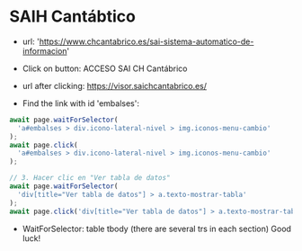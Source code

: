 # SAIH Cantábtico

- url: 'https://www.chcantabrico.es/sai-sistema-automatico-de-informacion'

- Click on button: ACCESO SAI CH Cantábrico

- url after clicking: https://visor.saichcantabrico.es/

- Find the link with id 'embalses':

```js
await page.waitForSelector(
  'a#embalses > div.icono-lateral-nivel > img.iconos-menu-cambio'
);
await page.click(
  'a#embalses > div.icono-lateral-nivel > img.iconos-menu-cambio'
);

// 3. Hacer clic en "Ver tabla de datos"
await page.waitForSelector(
  'div[title="Ver tabla de datos"] > a.texto-mostrar-tabla'
);
await page.click('div[title="Ver tabla de datos"] > a.texto-mostrar-tabla');
```

- WaitForSelector: table tbody (there are several trs in each section) Good luck!
